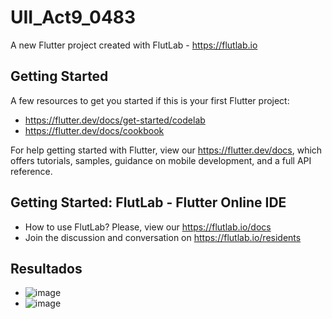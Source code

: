 # UII_Act9_0483

A new Flutter project created with FlutLab - https://flutlab.io

## Getting Started

A few resources to get you started if this is your first Flutter project:

- https://flutter.dev/docs/get-started/codelab
- https://flutter.dev/docs/cookbook

For help getting started with Flutter, view our
https://flutter.dev/docs, which offers tutorials,
samples, guidance on mobile development, and a full API reference.

## Getting Started: FlutLab - Flutter Online IDE

- How to use FlutLab? Please, view our https://flutlab.io/docs
- Join the discussion and conversation on https://flutlab.io/residents

## Resultados
- ![image](https://github.com/lgLara09/UII_Act9_0483/assets/143548080/ee27dc50-e705-44dc-bbf5-094f6d126b35)
- ![image](https://github.com/lgLara09/UII_Act9_0483/assets/143548080/4cd92754-0042-4418-b3a6-eff2f42ced1d)

